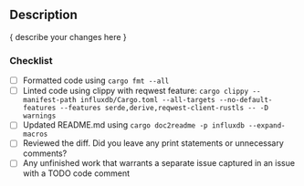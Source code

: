 ## Description

{ describe your changes here }

### Checklist
- [ ] Formatted code using `cargo fmt --all`
- [ ] Linted code using clippy with reqwest feature: `cargo clippy --manifest-path influxdb/Cargo.toml --all-targets --no-default-features --features serde,derive,reqwest-client-rustls -- -D warnings`
- [ ] Updated README.md using `cargo doc2readme -p influxdb --expand-macros`
- [ ] Reviewed the diff. Did you leave any print statements or unnecessary comments?
- [ ] Any unfinished work that warrants a separate issue captured in an issue with a TODO code comment
